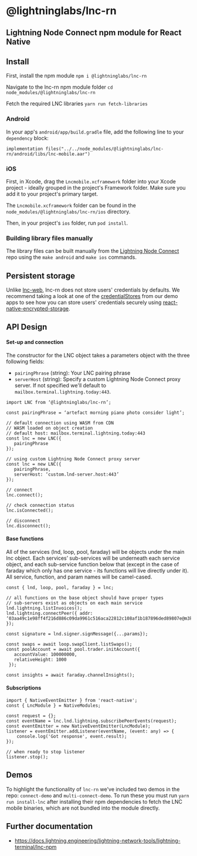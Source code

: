 # @lightninglabs/lnc-rn

## Lightning Node Connect npm module for React Native

## Install

First, install the npm module
`npm i @lightninglabs/lnc-rn`

Navigate to the lnc-rn npm module folder
`cd node_modules/@lightninglabs/lnc-rn`

Fetch the required LNC libraries
`yarn run fetch-libraries`

### Android

In your app's `android/app/build.gradle` file, add the following line to your `dependency` block:

```implementation files("../../node_modules/@lightninglabs/lnc-rn/android/libs/lnc-mobile.aar")```

### iOS

First, in Xcode, drag the `Lncmobile.xcframework` folder into your Xcode project - ideally grouped in the project's Framework folder. Make sure you add it to your project's primary target.

The `Lncmobile.xcframework` folder can be found in the `node_modules/@lightninglabs/lnc-rn/ios` directory.

Then, in your project's `ios` folder, run `pod install`.

### Building library files manually

The library files can be built manually from the [Lightning Node Connect](https://github.com/lightninglabs/lightning-node-connect) repo using the `make android` and `make ios` commands.

## Persistent storage

Unlike [lnc-web](https://github.com/lightninglabs/lnc-web), lnc-rn does not store users' credentials by defaults. We recommend taking a look at one of the [credentialStores](https://github.com/lightninglabs/lnc-rn/blob/main/demos/connect-demo/credentialStore.ts) from our demo apps to see how you can store users' credentials securely using [react-native-encrypted-storage](https://github.com/emeraldsanto/react-native-encrypted-storage).

## API Design

#### Set-up and connection

The constructor for the LNC object takes a parameters object with the three following fields:

-   `pairingPhrase` (string): Your LNC pairing phrase
-   `serverHost` (string): Specify a custom Lightning Node Connect proxy server. If not specified we'll default to `mailbox.terminal.lightning.today:443`.

```
import LNC from ‘@lightninglabs/lnc-rn’;

const pairingPhrase = ‘artefact morning piano photo consider light’;

// default connection using WASM from CDN
// WASM loaded on object creation
// default host: mailbox.terminal.lightning.today:443
const lnc = new LNC({
   pairingPhrase
});

// using custom Lightning Node Connect proxy server
const lnc = new LNC({
   pairingPhrase,
   serverHost: ‘custom.lnd-server.host:443’
});

// connect
lnc.connect();

// check connection status
lnc.isConnected();

// disconnect
lnc.disconnect();
```

#### Base functions

All of the services (lnd, loop, pool, faraday) will be objects under the main lnc object. Each services’ sub-services will be underneath each service object, and each sub-service function below that (except in the case of faraday which only has one service - its functions will live directly under it). All service, function, and param names will be camel-cased.

```
const { lnd, loop, pool, faraday } = lnc;

// all functions on the base object should have proper types
// sub-servers exist as objects on each main service
lnd.lightning.listInvoices();
lnd.lightning.connectPeer({ addr: ‘03aa49c1e98ff4f216d886c09da9961c516aca22812c108af1b187896ded89807e@m3keajflswtfq3bw4kzvxtbru7r4z4cp5stlreppdllhp5a7vuvjzqyd.onion:9735’ });

const signature = lnd.signer.signMessage({...params});

const swaps = await loop.swapClient.listSwaps();
const poolAccount = await pool.trader.initAccount({
   accountValue: 100000000,
   relativeHeight: 1000
 });

const insights = await faraday.channelInsights();
```

#### Subscriptions

```
import { NativeEventEmitter } from 'react-native';
const { LncModule } = NativeModules;

const request = {};
const eventName = lnc.lnd.lightning.subscribePeerEvents(request);
const eventEmitter = new NativeEventEmitter(LncModule);
listener = eventEmitter.addListener(eventName, (event: any) => {
    console.log('Got response', event.result);
});

// when ready to stop listener
listener.stop();
```

## Demos

To highlight the functionality of `lnc-rn` we've included two demos in the repo: `connect-demo` and `multi-connect-demo`. To run these you must run `yarn run install-lnc` after installing their npm dependencies to fetch the LNC mobile binaries, which are not bundled into the module directly.

## Further documentation

- https://docs.lightning.engineering/lightning-network-tools/lightning-terminal/lnc-npm
